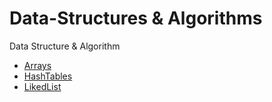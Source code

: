 # Data-Structures & Algorithms
Data Structure &amp; Algorithm

* [Arrays](/Array/README.md)
* [HashTables](/HashTable/README.md)
* [LikedList](/Linked%20List/README.md)